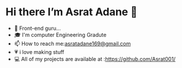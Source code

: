 #  Hi there I’m Asrat Adane 👋
                                                      

<!--
**Asrat001/Asrat001** is a ✨ _special_ ✨ repository because its `README.md` (this file) appears on your GitHub profile.

Here are some ideas to get you started:

- 🔭 I’m currently working on ...
- 🌱 I’m currently learning ...
- 👯 I’m looking to collaborate on ...
- 🤔 I’m looking for help with ...
- 💬 Ask me about ...
- 📫 How to reach me: ...
- 😄 Pronouns: ...
- ⚡ Fun fact: ...
-->
- 🔭 Front-end guru...
- 🎓 I'm computer Engineering Gradute
- 📫 How to reach me:asratadane169@gmail.com
- 💗 i love making stuff
- 💻 All of my projects are available at :https://github.com/Asrat001/

<!-- [![Top Langs](https://github-readme-stats-git-masterrstaa-rickstaa.vercel.app/api/top-langs/?username=Asrat001&theme=radical)](https://github.com/Asrat001/github-readme-stats)

![Asrat's GitHub stats](https://github-readme-stats.vercel.app/api?username=Asrat001&show_icons=true&bg_color=00000000)
